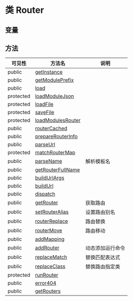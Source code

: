 #  类 Router




## 变量


## 方法


| 可见性 | 方法名 | 说明 |
|--------|-------|------|
| public|[getInstance](Router/getInstance.md) |  |
| public|[getModulePrefix](Router/getModulePrefix.md) |  |
| public|[load](Router/load.md) |  |
| protected|[loadModuleJson](Router/loadModuleJson.md) |  |
| protected|[loadFile](Router/loadFile.md) |  |
| protected|[saveFile](Router/saveFile.md) |  |
| protected|[loadModulesRouter](Router/loadModulesRouter.md) |  |
| public|[routerCached](Router/routerCached.md) |  |
| public|[prepareRouterInfo](Router/prepareRouterInfo.md) |  |
| public|[parseUrl](Router/parseUrl.md) |  |
| protected|[matchRouterMap](Router/matchRouterMap.md) |  |
| public|[parseName](Router/parseName.md) | 解析模板名 |
| public|[getRouterFullName](Router/getRouterFullName.md) |  |
| public|[buildUrlArgs](Router/buildUrlArgs.md) |  |
| public|[buildUrl](Router/buildUrl.md) |  |
| public|[dispatch](Router/dispatch.md) |  |
| public|[getRouter](Router/getRouter.md) | 获取路由  |
| public|[setRouterAlias](Router/setRouterAlias.md) | 设置路由别名  |
| public|[routerReplace](Router/routerReplace.md) | 路由替换  |
| public|[routerMove](Router/routerMove.md) | 路由移动  |
| public|[addMapping](Router/addMapping.md) |  |
| public|[addRouter](Router/addRouter.md) | 动态添加运行命令  |
| public|[replaceMatch](Router/replaceMatch.md) | 替换匹配表达式  |
| public|[replaceClass](Router/replaceClass.md) | 替换路由指定类  |
| protected|[runRouter](Router/runRouter.md) |  |
| public|[error404](Router/error404.md) |  |
| public|[getRouters](Router/getRouters.md) |  |

